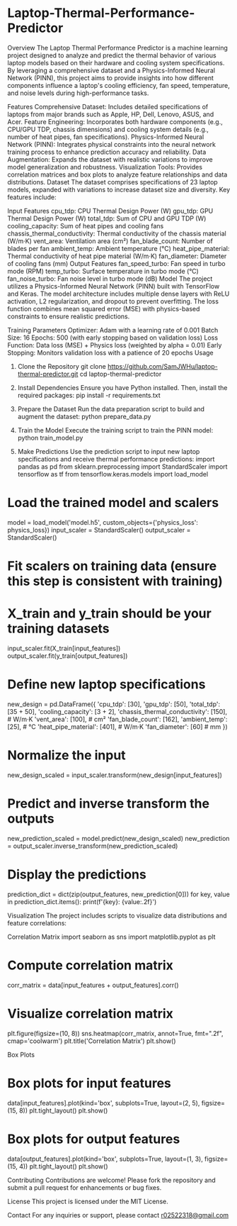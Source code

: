 # Laptop-Thermal-Performance-Predictor
Overview
The Laptop Thermal Performance Predictor is a machine learning project designed to analyze and predict the thermal behavior of various laptop models based on their hardware and cooling system specifications. By leveraging a comprehensive dataset and a Physics-Informed Neural Network (PINN), this project aims to provide insights into how different components influence a laptop's cooling efficiency, fan speed, temperature, and noise levels during high-performance tasks.

Features
Comprehensive Dataset: Includes detailed specifications of laptops from major brands such as Apple, HP, Dell, Lenovo, ASUS, and Acer.
Feature Engineering: Incorporates both hardware components (e.g., CPU/GPU TDP, chassis dimensions) and cooling system details (e.g., number of heat pipes, fan specifications).
Physics-Informed Neural Network (PINN): Integrates physical constraints into the neural network training process to enhance prediction accuracy and reliability.
Data Augmentation: Expands the dataset with realistic variations to improve model generalization and robustness.
Visualization Tools: Provides correlation matrices and box plots to analyze feature relationships and data distributions.
Dataset
The dataset comprises specifications of 23 laptop models, expanded with variations to increase dataset size and diversity. Key features include:

Input Features
cpu_tdp: CPU Thermal Design Power (W)
gpu_tdp: GPU Thermal Design Power (W)
total_tdp: Sum of CPU and GPU TDP (W)
cooling_capacity: Sum of heat pipes and cooling fans
chassis_thermal_conductivity: Thermal conductivity of the chassis material (W/m·K)
vent_area: Ventilation area (cm²)
fan_blade_count: Number of blades per fan
ambient_temp: Ambient temperature (°C)
heat_pipe_material: Thermal conductivity of heat pipe material (W/m·K)
fan_diameter: Diameter of cooling fans (mm)
Output Features
fan_speed_turbo: Fan speed in turbo mode (RPM)
temp_turbo: Surface temperature in turbo mode (°C)
fan_noise_turbo: Fan noise level in turbo mode (dB)
Model
The project utilizes a Physics-Informed Neural Network (PINN) built with TensorFlow and Keras. The model architecture includes multiple dense layers with ReLU activation, L2 regularization, and dropout to prevent overfitting. The loss function combines mean squared error (MSE) with physics-based constraints to ensure realistic predictions.

Training Parameters
Optimizer: Adam with a learning rate of 0.001
Batch Size: 16
Epochs: 500 (with early stopping based on validation loss)
Loss Function: Data loss (MSE) + Physics loss (weighted by alpha = 0.01)
Early Stopping: Monitors validation loss with a patience of 20 epochs
Usage

1. Clone the Repository
git clone https://github.com/SamJWHu/laptop-thermal-predictor.git
cd laptop-thermal-predictor

3. Install Dependencies
Ensure you have Python installed. Then, install the required packages:
pip install -r requirements.txt

5. Prepare the Dataset
Run the data preparation script to build and augment the dataset:
python prepare_data.py

6. Train the Model
Execute the training script to train the PINN model:
python train_model.py

7. Make Predictions
Use the prediction script to input new laptop specifications and receive thermal performance predictions:
import pandas as pd
from sklearn.preprocessing import StandardScaler
import tensorflow as tf
from tensorflow.keras.models import load_model

# Load the trained model and scalers
model = load_model('model.h5', custom_objects={'physics_loss': physics_loss})
input_scaler = StandardScaler()
output_scaler = StandardScaler()

# Fit scalers on training data (ensure this step is consistent with training)
# X_train and y_train should be your training datasets
input_scaler.fit(X_train[input_features])
output_scaler.fit(y_train[output_features])

# Define new laptop specifications
new_design = pd.DataFrame({
    'cpu_tdp': [30],
    'gpu_tdp': [50],
    'total_tdp': [35 + 50],
    'cooling_capacity': [3 + 2],
    'chassis_thermal_conductivity': [150],  # W/m·K
    'vent_area': [100],                     # cm²
    'fan_blade_count': [162],
    'ambient_temp': [25],                   # °C
    'heat_pipe_material': [401],            # W/m·K
    'fan_diameter': [60]                    # mm
})

# Normalize the input
new_design_scaled = input_scaler.transform(new_design[input_features])

# Predict and inverse transform the outputs
new_prediction_scaled = model.predict(new_design_scaled)
new_prediction = output_scaler.inverse_transform(new_prediction_scaled)

# Display the predictions
prediction_dict = dict(zip(output_features, new_prediction[0]))
for key, value in prediction_dict.items():
    print(f'{key}: {value:.2f}')

Visualization
The project includes scripts to visualize data distributions and feature correlations:

Correlation Matrix
import seaborn as sns
import matplotlib.pyplot as plt

# Compute correlation matrix
corr_matrix = data[input_features + output_features].corr()

# Visualize correlation matrix
plt.figure(figsize=(10, 8))
sns.heatmap(corr_matrix, annot=True, fmt=".2f", cmap='coolwarm')
plt.title('Correlation Matrix')
plt.show()

Box Plots
# Box plots for input features
data[input_features].plot(kind='box', subplots=True, layout=(2, 5), figsize=(15, 8))
plt.tight_layout()
plt.show()

# Box plots for output features
data[output_features].plot(kind='box', subplots=True, layout=(1, 3), figsize=(15, 4))
plt.tight_layout()
plt.show()


Contributing
Contributions are welcome! Please fork the repository and submit a pull request for enhancements or bug fixes.

License
This project is licensed under the MIT License.

Contact
For any inquiries or support, please contact r02522318@gmail.com
